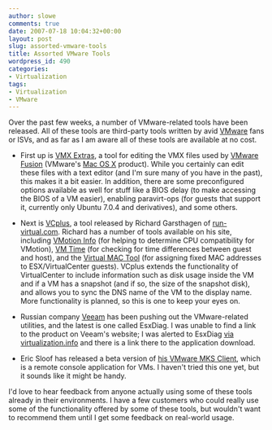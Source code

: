 ```yaml
---
author: slowe
comments: true
date: 2007-07-18 10:04:32+00:00
layout: post
slug: assorted-vmware-tools
title: Assorted VMware Tools
wordpress_id: 490
categories:
- Virtualization
tags:
- Virtualization
- VMware
---
```


Over the past few weeks, a number of VMware-related tools have been released. All of these tools are third-party tools written by avid [VMware](http://www.vmware.com/) fans or ISVs, and as far as I am aware all of these tools are available at no cost.

* First up is [VMX Extras](http://vmware.com/community/message.jspa?messageID=687637), a tool for editing the VMX files used by [VMware Fusion](http://www.vmware.com/beta/fusion/) (VMware's [Mac OS X](http://www.apple.com/macosx/) product). While you certainly can edit these files with a text editor (and I'm sure many of you have in the past), this makes it a bit easier. In addition, there are some preconfigured options available as well for stuff like a BIOS delay (to make accessing the BIOS of a VM easier), enabling paravirt-ops (for guests that support it, currently only Ubuntu 7.0.4 and derivatives), and some others.

* Next is [VCplus](http://www.run-virtual.com/?page_id=184), a tool released by Richard Garsthagen of [run-virtual.com](http://www.run-virtual.com/). Richard has a number of tools available on his site, including [VMotion Info](http://www.run-virtual.com/?page_id=155) (for helping to determine CPU compatibility for VMotion), [VM Time](http://www.run-virtual.com/?page_id=157) (for checking for time differences between guest and host), and the [Virtual MAC Tool](http://www.run-virtual.com/?page_id=173) (for assigning fixed MAC addresses to ESX/VirtualCenter guests). VCplus extends the functionality of VirtualCenter to include information such as disk usage inside the VM and if a VM has a snapshot (and if so, the size of the snapshot disk), and allows you to sync the DNS name of the VM to the display name. More functionality is planned, so this is one to keep your eyes on.

* Russian company [Veeam](http://www.veeam.com/) has been pushing out the VMware-related utilities, and the latest is one called EsxDiag. I was unable to find a link to the product on Veeam's website; I was alerted to EsxDiag [via virtualization.info](http://www.virtualization.info/2007/07/tool-esxdiag.html) and there is a link there to the application download.

* Eric Sloof has released a beta version of [his VMware MKS Client](http://www.ntpro.nl/blog/archives/170-The-games-have-begun.html), which is a remote console application for VMs. I haven't tried this one yet, but it sounds like it might be handy.

I'd love to hear feedback from anyone actually using some of these tools already in their environments. I have a few customers who could really use some of the functionality offered by some of these tools, but wouldn't want to recommend them until I get some feedback on real-world usage.
